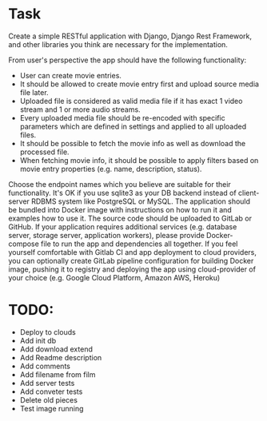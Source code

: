 # Task

Create a simple RESTful application with Django, Django Rest Framework, and other libraries you think are necessary for the implementation.

From user's perspective the app should have the following functionality:
- User can create movie entries.
- It should be allowed to create movie entry first and upload source media file later.
- Uploaded file is considered as valid media file if it has exact 1 video stream and 1 or more audio streams.
- Every uploaded media file should be re-encoded with specific parameters which are defined in settings and applied to all uploaded files.
- It should be possible to fetch the movie info as well as download the processed file.
- When fetching movie info, it should be possible to apply filters based on movie entry properties (e.g. name, description, status).

Choose the endpoint names which you believe are suitable for their functionality.
It's OK if you use sqlite3 as your DB backend instead of client-server RDBMS system like PostgreSQL or MySQL.
The application should be bundled into Docker image with instructions on how to run it and examples how to use it.
The source code should be uploaded to GitLab or GitHub.
If your application requires additional services (e.g. database server, storage server, application workers), please provide Docker-compose file to run the app and dependencies all together.
If you feel yourself comfortable with Gitlab CI and app deployment to cloud providers, you can optionally create GitLab pipeline configuration for building Docker image, pushing it to registry and deploying the app using cloud-provider of your choice (e.g. Google Cloud Platform, Amazon AWS, Heroku)


# TODO:
 * Deploy to clouds
 * Add init db
 * Add download extend
 * Add Readme description
 * Add comments
 * Add filename from film
 * Add server tests
 * Add conveter tests
 * Delete old pieces
 * Test image running
